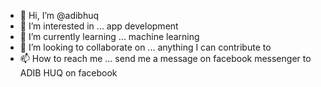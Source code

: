 - 👋 Hi, I’m @adibhuq
- 👀 I’m interested in ... app development
- 🌱 I’m currently learning ... machine learning
- 💞️ I’m looking to collaborate on ... anything I can contribute to
- 📫 How to reach me ... send me a message on facebook messenger to ADIB HUQ on facebook

<!---
adibhuq/adibhuq is a ✨ special ✨ repository because its `README.md` (this file) appears on your GitHub profile.
You can click the Preview link to take a look at your changes.
--->
